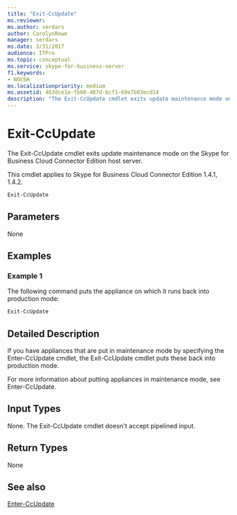 ```yaml
---
title: "Exit-CcUpdate"
ms.reviewer: 
ms.author: serdars
author: CarolynRowe
manager: serdars
ms.date: 3/31/2017
audience: ITPro
ms.topic: conceptual
ms.service: skype-for-business-server
f1.keywords:
- NOCSH
ms.localizationpriority: medium
ms.assetid: 463dce1e-fb60-487d-bcf1-69e7b03ecd14
description: "The Exit-CcUpdate cmdlet exits update maintenance mode on the Skype for Business Cloud Connector Edition host server."
---
```


# Exit-CcUpdate
 
The Exit-CcUpdate cmdlet exits update maintenance mode on the Skype for Business Cloud Connector Edition host server. 
  
This cmdlet applies to Skype for Business Cloud Connector Edition 1.4.1, 1.4.2. 
  
```powershell
Exit-CcUpdate
```

## Parameters

None
  
## Examples
<a name="Examples"> </a>

### Example 1

The following command puts the appliance on which it runs back into production mode: 
  
```powershell
Exit-CcUpdate
```

## Detailed Description
<a name="DetailedDescription"> </a>

If you have appliances that are put in maintenance mode by specifying the Enter-CcUpdate cmdlet, the Exit-CcUpdate cmdlet puts these back into production mode. 
  
For more information about putting appliances in maintenance mode, see Enter-CcUpdate.
  
## Input Types
<a name="InputTypes"> </a>

None. The Exit-CcUpdate cmdlet doesn't accept pipelined input.
  
## Return Types
<a name="ReturnTypes"> </a>

None 
  
## See also
<a name="ReturnTypes"> </a>

[Enter-CcUpdate](enter-ccupdate.md)
  

